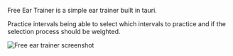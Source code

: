 Free Ear Trainer is a simple ear trainer built in tauri.

Practice intervals being able to select which intervals to practice and if the selection process should be weighted.

![Free ear trainer screenshot](https://github.com/user-attachments/assets/1de5a0eb-5979-4841-a917-ed8ab18291c1)
